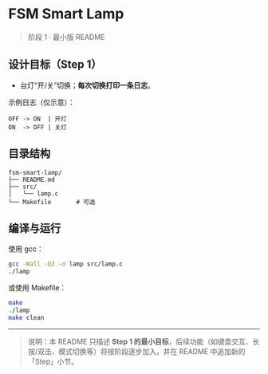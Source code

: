 # FSM Smart Lamp

> 阶段 1 · 最小版 README

## 设计目标（Step 1）
- 台灯“开/关”切换；**每次切换打印一条日志**。

示例日志（仅示意）：
```
OFF -> ON  | 开灯
ON  -> OFF | 关灯
```

## 目录结构
```
fsm-smart-lamp/
├── README.md
├── src/
│   └── lamp.c
└── Makefile       # 可选
```

## 编译与运行
使用 gcc：
```bash
gcc -Wall -O2 -o lamp src/lamp.c
./lamp
```
或使用 Makefile：
```bash
make
./lamp
make clean
```

---

> 说明：本 README 只描述 **Step 1 的最小目标**，后续功能（如键盘交互、长按/双击、模式切换等）将按阶段逐步加入，并在 README 中追加新的「Step」小节。
